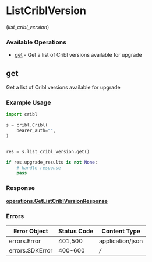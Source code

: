 # ListCriblVersion
(*list_cribl_version*)

### Available Operations

* [get](#get) - Get a list of Cribl versions available for upgrade

## get

Get a list of Cribl versions available for upgrade

### Example Usage

```python
import cribl

s = cribl.Cribl(
    bearer_auth="",
)


res = s.list_cribl_version.get()

if res.upgrade_results is not None:
    # handle response
    pass
```


### Response

**[operations.GetListCriblVersionResponse](../../models/operations/getlistcriblversionresponse.md)**
### Errors

| Error Object     | Status Code      | Content Type     |
| ---------------- | ---------------- | ---------------- |
| errors.Error     | 401,500          | application/json |
| errors.SDKError  | 400-600          | */*              |
